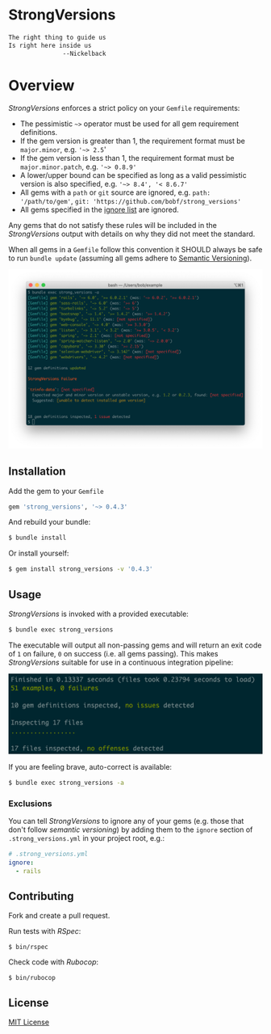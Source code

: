 # StrongVersions

```
The right thing to guide us
Is right here inside us
               --Nickelback
```

# Overview

_StrongVersions_ enforces a strict policy on your `Gemfile` requirements:

* The pessimistic `~>` operator must be used for all gem requirement definitions.
* If the gem version is greater than 1, the requirement format must be `major.minor`, e.g. `'~> 2.5`'
* If the gem version is less than 1, the requirement format must be `major.minor.patch`, e.g. `'~> 0.8.9'`
* A lower/upper bound can be specified as long as a valid pessimistic version is also specified, e.g. `'~> 8.4', '< 8.6.7'`
* All gems with a `path` or `git` source are ignored, e.g. `path: '/path/to/gem'`, `git: 'https://github.com/bobf/strong_versions'`
* All gems specified in the [ignore list](#ignore) are ignored.

Any gems that do not satisfy these rules will be included in the _StrongVersions_ output with details on why they did not meet the standard.

When all gems in a `Gemfile` follow this convention it SHOULD always be safe to run `bundle update` (assuming all gems adhere to [Semantic Versioning](https://semver.org/)).

![StrongVersions](doc/images/strong-versions-example.png)

## Installation

Add the gem to your `Gemfile`

```ruby
gem 'strong_versions', '~> 0.4.3'
```

And rebuild your bundle:

```bash
$ bundle install
```

Or install yourself:
```bash
$ gem install strong_versions -v '0.4.3'
```

## Usage

_StrongVersions_ is invoked with a provided executable:

```bash
$ bundle exec strong_versions
```

The executable will output all non-passing gems and will return an exit code of `1` on failure, `0` on success (i.e. all gems passing). This makes _StrongVersions_ suitable for use in a continuous integration pipeline:

![StrongVersions](doc/images/ci-pipeline.png)

If you are feeling brave, auto-correct is available:
```bash
$ bundle exec strong_versions -a
```

### Exclusions

<a name="ignore"></a>You can tell _StrongVersions_ to ignore any of your gems (e.g. those that don't follow _semantic versioning_) by adding them to the `ignore` section of `.strong_versions.yml` in your project root, e.g.:

```yaml
# .strong_versions.yml
ignore:
  - rails
```

## Contributing

Fork and create a pull request.

Run tests with _RSpec_:

```
$ bin/rspec
```

Check code with _Rubocop_:

```
$ bin/rubocop
```

## License

[MIT License](LICENSE)
